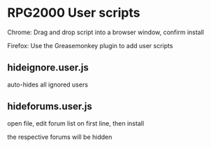 # RPG2000 User scripts #

Chrome: Drag and drop script into a browser window, confirm install

Firefox: Use the Greasemonkey plugin to add user scripts

## hideignore.user.js ##
auto-hides all ignored users

## hideforums.user.js ##
open file, edit forum list on first line, then install

the respective forums will be hidden
